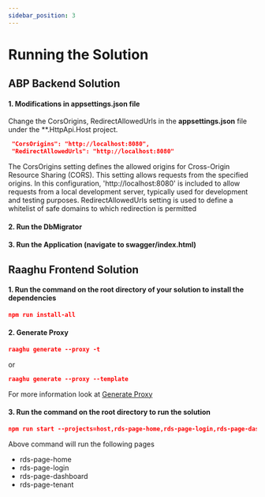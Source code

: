 ```yaml
---
sidebar_position: 3
---
```


# Running the Solution

## ABP Backend Solution

#### 1. Modifications in appsettings.json file

Change the CorsOrigins, RedirectAllowedUrls in the **appsettings.json** file under the **.HttpApi.Host project.

````json
 "CorsOrigins": "http://localhost:8080",
 "RedirectAllowedUrls": "http://localhost:8080"
````
The CorsOrigins setting defines the allowed origins for Cross-Origin Resource Sharing (CORS). This setting allows requests from the specified origins. 
In this configuration, 'http://localhost:8080' is included to allow requests from a local development server, typically used for development and testing purposes.
RedirectAllowedUrls setting is used to define a whitelist of safe domains to which redirection is permitted

#### 2. Run the DbMigrator
#### 3. Run the Application (navigate to swagger/index.html)

## Raaghu Frontend Solution

#### 1. Run the command on the root directory of your solution to install the dependencies 

````json
npm run install-all
````
#### 2. Generate Proxy 

```json
raaghu generate --proxy -t
``` 
or

```json
raaghu generate --proxy --template
``` 
For more information look at [Generate Proxy](../CLI/CLI-New-Command-Samples.md#generate)

#### 3. Run the command on the root directory to run the solution

````json
npm run start --projects=host,rds-page-home,rds-page-login,rds-page-dashboard,rds-page-tenant
````
Above command will run the following pages 
 - rds-page-home
 - rds-page-login
 - rds-page-dashboard
 - rds-page-tenant 